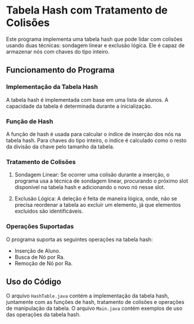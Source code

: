 # Tabela Hash com Tratamento de Colisões

Este programa implementa uma tabela hash que pode lidar com colisões usando duas técnicas: sondagem linear e exclusão lógica. Ele é capaz de armazenar nós com chaves do tipo inteiro.

## Funcionamento do Programa

### Implementação da Tabela Hash

A tabela hash é implementada com base em uma lista de alunos. A capacidade da tabela é determinada durante a inicialização.

### Função de Hash

A função de hash é usada para calcular o índice de inserção dos nós na tabela hash. Para chaves do tipo inteiro, o índice é calculado como o resto da divisão da chave pelo tamanho da tabela.

### Tratamento de Colisões

1. Sondagem Linear: Se ocorrer uma colisão durante a inserção, o programa usa a técnica de sondagem linear, procurando o próximo slot disponível na tabela hash e adicionando o novo nó nesse slot.

2. Exclusão Lógica: A deleção é feita de maneira lógica, onde, não se precisa reordenar a tabela ao excluir um elemento, já que elementos excluidos são identificáveis.

### Operações Suportadas

O programa suporta as seguintes operações na tabela hash:

- Inserção de Aluno.
- Busca de Nó por Ra.
- Remoção de Nó por Ra.

## Uso do Código

O arquivo `HashTable.java` contém a implementação da tabela hash, juntamente com as funções de hash, tratamento de colisões e operações de manipulação da tabela. O arquivo `Main.java` contém exemplos de uso das operações da tabela hash.

